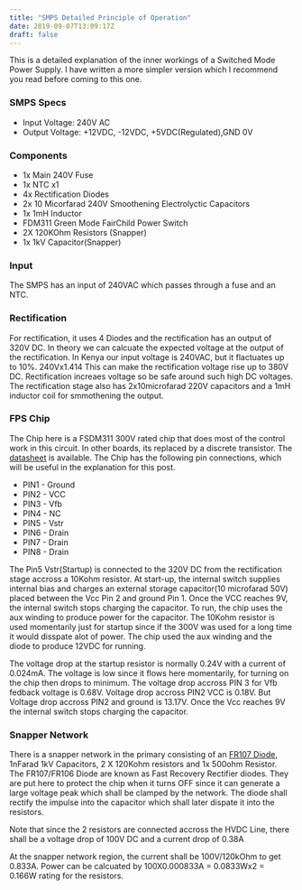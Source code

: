 ```yaml
---
title: "SMPS Detailed Principle of Operation"
date: 2019-09-07T13:09:17Z
draft: false
---
```

This is a detailed explanation of the inner workings of a Switched Mode Power Supply.
I have written a more simpler version which I recommend you read before coming to this one.

### SMPS Specs

* Input Voltage: 240V AC
* Output Voltage: +12VDC, -12VDC, +5VDC(Regulated),GND 0V

### Components

* 1x Main 240V Fuse
* 1x NTC x1
* 4x Rectification Diodes
* 2x 10 Micorfarad 240V Smoothening Electrolyctic Capacitors
* 1x 1mH Inductor
* FDM311 Green Mode FairChild Power Switch
* 2X 120KOhm Resistors (Snapper)
* 1x 1kV Capacitor(Snapper)

### Input

The SMPS has an input of 240VAC which passes through a fuse and an NTC.

### Rectification

For rectification, it uses 4 Diodes and the rectification has an output of 320V DC. In theory
we can calcuate the expected voltage at the output of the rectification. In Kenya our input voltage
is 240VAC, but it flactuates up to 10%. 240Vx1.414 This can make the rectification voltage rise up to 380V DC.
Rectification increaes voltage so be safe around such high DC voltages. The rectification stage also has 2x10microfarad
220V capacitors and a 1mH inductor coil for smmothening the output.

### FPS Chip

The Chip here is a FSDM311 300V rated chip that does most of the control work in this circuit. In other boards, its replaced by
a discrete transistor. The [datasheet](ttps://www.onsemi.com/pub/Collateral/FSDM311A-D.pdf) is available. The Chip has the following
pin connections, which will be useful in the explanation for this post.

* PIN1 - Ground
* PIN2 - VCC
* PIN3 - Vfb
* PIN4 - NC
* PIN5 - Vstr
* PIN6 - Drain
* PIN7 - Drain
* PIN8 - Drain

The Pin5 Vstr(Startup) is connected to the 320V DC from the rectification stage accross a 10Kohm resistor. At start-up, the  internal switch 
supplies internal bias and charges an external storage capacitor(10 microfarad 50V) placed between the Vcc Pin 2 and ground Pin 1. 
Once the VCC reaches 9V, the internal switch stops charging  the capacitor. To run, the chip uses the aux winding to produce power for the
capacitor. The 10Kohm resistor is used momentarily just for startup since if the 300V was used for a long time it would disspate alot of power.
The chip used the aux winding and the diode to produce 12VDC for running.

The voltage drop at the startup resistor is normally 0.24V with a current of 0.024mA. The voltage is low since it flows here momentarily, for
turning on the chip then drops to minimum. The voltage drop accross PIN 3 for Vfb fedback voltage is 0.68V. Voltage drop accross PIN2 VCC is 0.18V.
But Voltage drop accross PIN2 and ground is 13.17V. Once the Vcc reaches 9V the internal switch stops charging the capacitor.

### Snapper Network

There is a snapper network in the primary consisting of an  [FR107 Diode](https://www.diodes.com/assets/Datasheets/products_inactive_data/ds26001.pdf), 1nFarad 1kV Capacitors, 2 X 120Kohm resistors and 1x 500ohm Resistor.
The FR107/FR106 Diode are known as Fast Recovery Rectifier diodes.
They are put here to protect the chip when it turns OFF since it can generate a large voltage peak which shall be clamped by the network. 
The diode shall rectify the impulse into the capacitor which shall later dispate it into the resistors.

Note that since the 2 resistors are connected accross the HVDC Line, there shall be a voltage drop of 100V DC and a current drop of 0.38A

At the snapper network region, the current shall be 100V/120kOhm to get 0.833A. Power can be calcuated by 100X0.000833A = 0.0833Wx2 = 0.166W rating for
the resistors.

